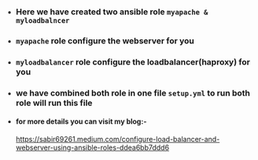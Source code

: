 - ### Here we have created two ansible role `myapache & myloadbalncer`
- ### `myapache` role configure the webserver for you
- ### `myloadbalancer` role configure the loadbalancer(haproxy) for you 
- ###  we have combined both role in one file `setup.yml` to run both role will run this file 
- #### for more details you can visit my blog:-
   https://sabir69261.medium.com/configure-load-balancer-and-webserver-using-ansible-roles-ddea6bb7ddd6
